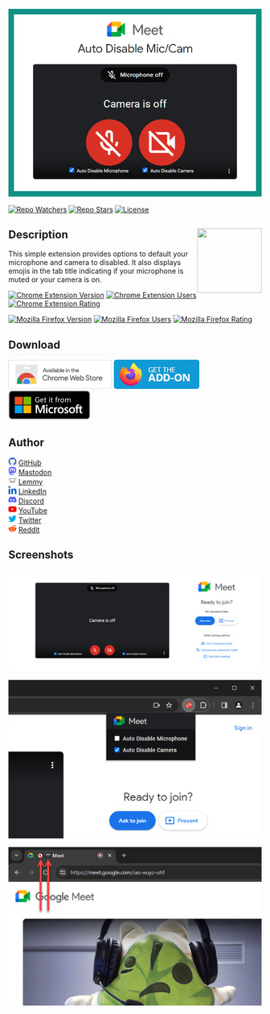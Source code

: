 ![Header](image/Large%20Promo%20Tile.png "Header")

[![Repo Watchers](https://img.shields.io/github/watchers/burkybang/Google-Meet-Auto-Disable-Mic-Cam?style=social)](../../watchers)
[![Repo Stars](https://img.shields.io/github/stars/burkybang/Google-Meet-Auto-Disable-Mic-Cam?style=social)](../../stargazers)
[![License](https://img.shields.io/github/license/burkybang/Google-Meet-Auto-Disable-Mic-Cam?logo=github)](LICENSE)

## Description [<img src="https://raw.githubusercontent.com/burkybang/Google-Meet-Auto-Disable-Camera/master/icon/icon128.png" align="right" width="128" height="128"/>](https://chrome.google.com/webstore/detail/dgggcpmnponfpgnifbdohajbdkbgjlhd)

This simple extension provides options to default your microphone and camera to disabled. It also displays emojis in the tab title
indicating if your microphone is muted or your camera is on.

[![Chrome Extension Version](https://img.shields.io/chrome-web-store/v/dgggcpmnponfpgnifbdohajbdkbgjlhd?label=version&logo=google-chrome&logoColor=ffce43)](https://chrome.google.com/webstore/detail/dgggcpmnponfpgnifbdohajbdkbgjlhd)
[![Chrome Extension Users](https://img.shields.io/endpoint?url=https%3A%2F%2Fburkybang.com%2Fchrome_extension_users%2F%3Faction%3Dget%26id%3Ddgggcpmnponfpgnifbdohajbdkbgjlhd%26output%3Dshields-io%26number-only%3D1&logoColor=ffce43)](https://chrome.google.com/webstore/detail/dgggcpmnponfpgnifbdohajbdkbgjlhd)
[![Chrome Extension Rating](https://img.shields.io/chrome-web-store/stars/dgggcpmnponfpgnifbdohajbdkbgjlhd?logo=google-chrome&logoColor=ffce43)](https://chromewebstore.google.com/detail/dgggcpmnponfpgnifbdohajbdkbgjlhd/reviews)

[![Mozilla Firefox Version](https://img.shields.io/amo/v/googlemeet-auto-disable-miccam?label=version&logo=firefox-browser)](https://addons.mozilla.org/en-US/firefox/addon/googlemeet-auto-disable-miccam)
[![Mozilla Firefox Users](https://img.shields.io/amo/users/googlemeet-auto-disable-miccam?logo=firefox-browser&color=orange)](https://addons.mozilla.org/en-US/firefox/addon/googlemeet-auto-disable-miccam)
[![Mozilla Firefox Rating](https://img.shields.io/amo/stars/googlemeet-auto-disable-miccam?label=rating&logo=firefox-browser)](https://addons.mozilla.org/en-US/firefox/addon/googlemeet-auto-disable-miccam/reviews)

## Download

[![Google Chrome](https://github.com/burkybang/burkybang/raw/master/Images/chrome-web-store.png "Google Chrome")](https://chrome.google.com/webstore/detail/dgggcpmnponfpgnifbdohajbdkbgjlhd)
[![Mozilla Firefox](https://github.com/burkybang/burkybang/raw/master/Images/firefox-add-on.png "Mozilla Firefox")](https://addons.mozilla.org/en-US/firefox/addon/googlemeet-auto-disable-miccam)
[![Microsoft Edge](https://github.com/burkybang/burkybang/raw/master/Images/microsoft-store.png "Microsoft Edge")](https://microsoftedge.microsoft.com/addons/detail/dmanpeekegjopcjaidfhbecoebephhha)

## Author

![GitHub](https://github.com/burkybang/burkybang/raw/master/Images/github16.png "GitHub") [GitHub](https://github.com/burkybang "GitHub")  
![Mastodon](https://github.com/burkybang/burkybang/raw/master/Images/mastodon16.png "Mastodon") [Mastodon](https://mastodon.social/@burkybang "Mastodon")  
![Lemmy](https://github.com/burkybang/burkybang/raw/master/Images/lemmy16.png "Lemmy") [Lemmy](https://lemmy.world/u/burkybang "Lemmy")  
![LinkedIn](https://github.com/burkybang/burkybang/raw/master/Images/linkedin16.png "LinkedIn") [LinkedIn](https://linkedin.com/in/burkybang "LinkedIn")  
![Discord](https://github.com/burkybang/burkybang/raw/master/Images/discord16.png "Discord") [Discord](https://discord.gg/MzdmCVtA "Discord")  
![YouTube](https://github.com/burkybang/burkybang/raw/master/Images/youtube16.png "YouTube") [YouTube](https://youtube.com/burkybang "YouTube")  
![Twitter](https://github.com/burkybang/burkybang/raw/master/Images/twitter16.png "Twitter") [Twitter](https://twitter.com/burkybang "Twitter")  
![Reddit](https://github.com/burkybang/burkybang/raw/master/Images/reddit16.png "Reddit") [Reddit](https://reddit.com/u/burkybang "Reddit")

## Screenshots

![Screenshot1](image/Marquee%20Promo%20Tile.png "Screenshot")

![Screenshot2](image/Screenshot2.png "Screenshot")

![Screenshot3](image/Screenshot3.png "Screenshot")